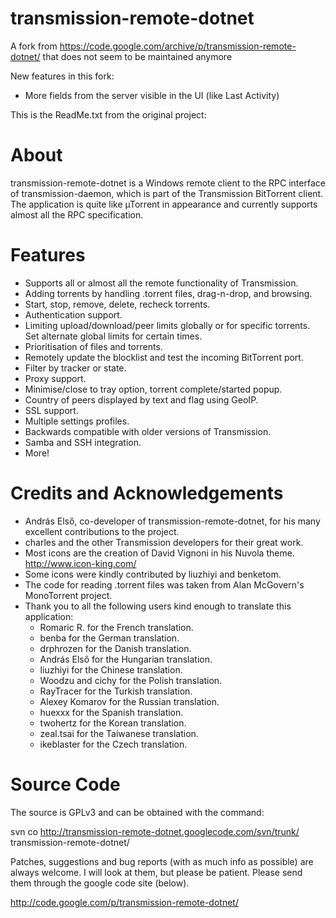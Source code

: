 # transmission-remote-dotnet
A fork from https://code.google.com/archive/p/transmission-remote-dotnet/ that does not seem to be maintained anymore

New features in this fork:
 * More fields from the server visible in the UI (like Last Activity)
 
This is the ReadMe.txt from the original project:

# About

transmission-remote-dotnet is a Windows remote client to the RPC interface of transmission-daemon, which is
part of the Transmission BitTorrent client. The application is quite like µTorrent in appearance and
currently supports almost all the RPC specification.

# Features

 * Supports all or almost all the remote functionality of Transmission.
 * Adding torrents by handling .torrent files, drag-n-drop, and browsing.
 * Start, stop, remove, delete, recheck torrents.
 * Authentication support.
 * Limiting upload/download/peer limits globally or for specific torrents. Set alternate global limits for certain times.
 * Prioritisation of files and torrents.
 * Remotely update the blocklist and test the incoming BitTorrent port.
 * Filter by tracker or state.
 * Proxy support.
 * Minimise/close to tray option, torrent complete/started popup.
 * Country of peers displayed by text and flag using GeoIP.
 * SSL support.
 * Multiple settings profiles.
 * Backwards compatible with older versions of Transmission.
 * Samba and SSH integration.
 * More!

# Credits and Acknowledgements

 * András Első, co-developer of transmission-remote-dotnet, for his many excellent contributions to the project.
 * charles and the other Transmission developers for their great work.
 * Most icons are the creation of David Vignoni in his Nuvola theme. http://www.icon-king.com/
 * Some icons were kindly contributed by liuzhiyi and benketom.
 * The code for reading .torrent files was taken from Alan McGovern's MonoTorrent project.
 * Thank you to all the following users kind enough to translate this application:
    * Romaric R. for the French translation.
    * benba for the German translation.
    * drphrozen for the Danish translation.
    * András Első for the Hungarian translation.
    * liuzhiyi for the Chinese translation.
    * Woodzu and cichy for the Polish translation.
    * RayTracer for the Turkish translation.
    * Alexey Komarov for the Russian translation.
    * huexxx for the Spanish translation.
    * twohertz for the Korean translation.
    * zeal.tsai for the Taiwanese translation.
    * ikeblaster for the Czech translation.

# Source Code

The source is GPLv3 and can be obtained with the command:

svn co http://transmission-remote-dotnet.googlecode.com/svn/trunk/ transmission-remote-dotnet/	

Patches, suggestions and bug reports (with as much info as possible) are always welcome. I will look at
them, but please be patient. Please send them through the google code site (below).

http://code.google.com/p/transmission-remote-dotnet/

